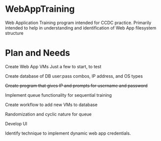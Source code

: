 # WebAppTraining
Web Application Training program intended for CCDC practice.
Primarily intended to help in understanding and identification of Web App filesystem structure

# Plan and Needs
Create Web App VMs
    Just a few to start, to test

Create database of DB user:pass combos, IP address, and OS types

~~Create program that gives IP and prompts for username and password~~

Implement queue functionality for sequential training

Create workflow to add new VMs to database

Randomization and cyclic nature for queue

Develop UI

Identify technique to implement dynamic web app credentials.